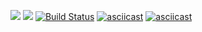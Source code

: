 <a href="https://codeclimate.com/github/rikkirikkardo44/frontend-project-lvl1/maintainability"><img src="https://api.codeclimate.com/v1/badges/f3cf34a2318c558aea13/maintainability" /></a>
<a href="https://codeclimate.com/github/rikkirikkardo44/frontend-project-lvl1/test_coverage"><img src="https://api.codeclimate.com/v1/badges/f3cf34a2318c558aea13/test_coverage" /></a>
[![Build Status](https://travis-ci.org/rikkirikkardo44/frontend-project-lvl1.svg?branch=master)](https://travis-ci.org/rikkirikkardo44/frontend-project-lvl1)
[![asciicast](https://asciinema.org/a/435CIt7hNU8sgTiCsMzKCCqKU.svg)](https://asciinema.org/a/435CIt7hNU8sgTiCsMzKCCqKU)
[![asciicast](https://asciinema.org/a/xJwl5fJ3t0kReLUoeMJRR24sZ.svg)](https://asciinema.org/a/xJwl5fJ3t0kReLUoeMJRR24sZ)
